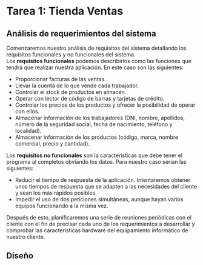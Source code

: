# Tarea 1: Tienda Ventas
## Análisis de requerimientos del sistema
Comenzaremos nuestro análisis de requisitos del sistema detallando los requisitos funcionales y no funcionales del sistema.   
Los **requisitos funcionales** podemos describirlos como las funciones que tendrá que realizar nuestra aplicación. En este caso son las siguientes:
- Proporcionar facturas de las ventas.
- Llevar la cuenta de lo que vende cada trabajador.
- Controlar el stock de productos en almacén.
- Operar con lector de código de barras y tarjetas de crédito.
- Controlar los precios de los productos y ofrecer la posibilidad de operar con ellos.
- Almacenar información de los trabajadores (DNI, nombre, apellidos, número de la seguridad social, fecha de nacimiento, teléfono y localidad). 
- Almacenar información de los productos (código, marca, nombre comercial, precio y cantidad).

Los **requisitos no funcionales** son la características que debe tener el programa al completos obviando los datos. Para nuestro caso serían las siguientes:
- Reducir el tiempo de respuesta de la aplicación. Intentaremos obtener unos tiempos de respuesta que se adapten a las necesidades del cliente y sean los más rápidos posibles. 
- Impedir el uso de dos peticiones simultáneas, aunque hayan varios equipos funcionando a la misma vez.

Después de esto, planificaremos una serie de reuniones periódicas con el cliente con el fin de precisar cada uno de los requerimientos a desarrollar y comprobar las características hardware del equipamiento informático de nuestro cliente.  

## Diseño
